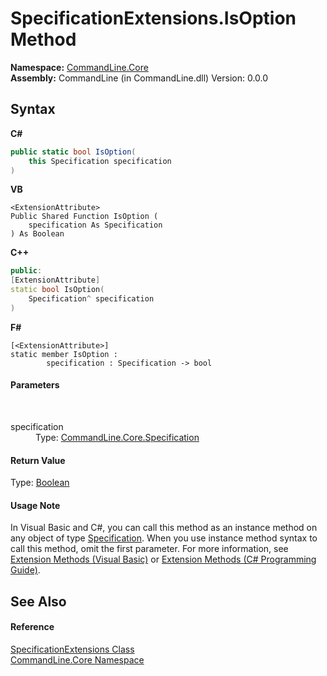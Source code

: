 # SpecificationExtensions.IsOption Method 
 

**Namespace:**&nbsp;<a href="N_CommandLine_Core">CommandLine.Core</a><br />**Assembly:**&nbsp;CommandLine (in CommandLine.dll) Version: 0.0.0

## Syntax

**C#**<br />
``` C#
public static bool IsOption(
	this Specification specification
)
```

**VB**<br />
``` VB
<ExtensionAttribute>
Public Shared Function IsOption ( 
	specification As Specification
) As Boolean
```

**C++**<br />
``` C++
public:
[ExtensionAttribute]
static bool IsOption(
	Specification^ specification
)
```

**F#**<br />
``` F#
[<ExtensionAttribute>]
static member IsOption : 
        specification : Specification -> bool 

```


#### Parameters
&nbsp;<dl><dt>specification</dt><dd>Type: <a href="T_CommandLine_Core_Specification">CommandLine.Core.Specification</a><br /></dd></dl>

#### Return Value
Type: <a href="https://docs.microsoft.com/dotnet/api/system.boolean" target="_blank">Boolean</a>

#### Usage Note
In Visual Basic and C#, you can call this method as an instance method on any object of type <a href="T_CommandLine_Core_Specification">Specification</a>. When you use instance method syntax to call this method, omit the first parameter. For more information, see <a href="https://docs.microsoft.com/dotnet/visual-basic/programming-guide/language-features/procedures/extension-methods">Extension Methods (Visual Basic)</a> or <a href="https://docs.microsoft.com/dotnet/csharp/programming-guide/classes-and-structs/extension-methods">Extension Methods (C# Programming Guide)</a>.

## See Also


#### Reference
<a href="T_CommandLine_Core_SpecificationExtensions">SpecificationExtensions Class</a><br /><a href="N_CommandLine_Core">CommandLine.Core Namespace</a><br />
